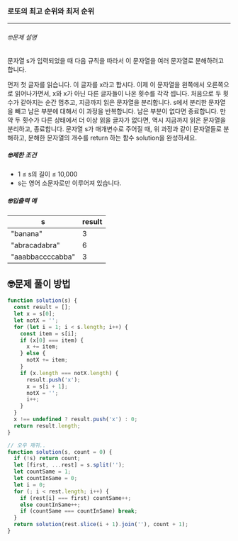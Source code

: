 ### 로또의 최고 순위와 최저 순위

---

###### 🤓문제 설명

문자열 s가 입력되었을 때 다음 규칙을 따라서 이 문자열을 여러 문자열로 분해하려고 합니다.

먼저 첫 글자를 읽습니다. 이 글자를 x라고 합시다.
이제 이 문자열을 왼쪽에서 오른쪽으로 읽어나가면서, x와 x가 아닌 다른 글자들이 나온 횟수를 각각 셉니다. 처음으로 두 횟수가 같아지는 순간 멈추고, 지금까지 읽은 문자열을 분리합니다.
s에서 분리한 문자열을 빼고 남은 부분에 대해서 이 과정을 반복합니다. 남은 부분이 없다면 종료합니다.
만약 두 횟수가 다른 상태에서 더 이상 읽을 글자가 없다면, 역시 지금까지 읽은 문자열을 분리하고, 종료합니다.
문자열 s가 매개변수로 주어질 때, 위 과정과 같이 문자열들로 분해하고, 분해한 문자열의 개수를 return 하는 함수 solution을 완성하세요.

##### 🤓제한 조건

- 1 ≤ s의 길이 ≤ 10,000
- s는 영어 소문자로만 이루어져 있습니다.

##### 🤓입출력 예

| s                | result |
| ---------------- | ------ |
| "banana"         | 3      |
| "abracadabra"    | 6      |
| "aaabbaccccabba" | 3      |

## 🤓문제 풀이 방법

```javascript
function solution(s) {
  const result = [];
  let x = s[0];
  let notX = '';
  for (let i = 1; i < s.length; i++) {
    const item = s[i];
    if (x[0] === item) {
      x += item;
    } else {
      notX += item;
    }
    if (x.length === notX.length) {
      result.push('x');
      x = s[i + 1];
      notX = '';
      i++;
    }
  }
  x !== undefined ? result.push('x') : 0;
  return result.length;
}
```

```javascript
// 오우 재귀..
function solution(s, count = 0) {
  if (!s) return count;
  let [first, ...rest] = s.split('');
  let countSame = 1;
  let countInSame = 0;
  let i = 0;
  for (; i < rest.length; i++) {
    if (rest[i] === first) countSame++;
    else countInSame++;
    if (countSame === countInSame) break;
  }
  return solution(rest.slice(i + 1).join(''), count + 1);
}
```
